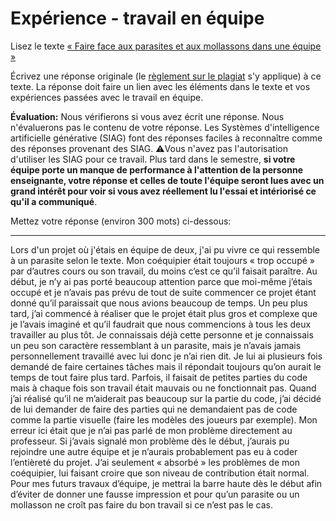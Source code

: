 # Expérience - travail en équipe

Lisez le texte [« Faire face aux parasites et aux mollassons dans une équipe »](https://etsmtl365-my.sharepoint.com/:w:/g/personal/christopher_fuhrman_etsmtl_ca/EcmQ4mhrCt5Ml9FUOiAPMmQBqtH3Z65GXrMLngDaeRCP8g?e=8JXrlf)

Écrivez une réponse originale (le [règlement sur le plagiat](https://www.etsmtl.ca/Etudes/citer-pas-plagier) s'y applique) à ce texte.
La réponse doit faire un lien avec les éléments dans le texte et vos expériences passées avec le travail en équipe.

**Évaluation:** Nous vérifierons si vous avez écrit une réponse.
Nous n'évaluerons pas le contenu de votre réponse.
Les Systèmes d'intelligence artificielle générative (SIAG) font des réponses faciles à reconnaître comme des réponses provenant des SIAG. 
⚠️Vous n'avez pas l'autorisation d'utiliser les SIAG pour ce travail. 
Plus tard dans le semestre, **si votre équipe porte un manque de performance à l'attention de la personne enseignante, votre réponse et celles de toute l'équipe seront lues avec un grand intérêt pour voir si vous avez réellement lu l'essai et intériorisé ce qu'il a communiqué**.

Mettez votre réponse (environ 300 mots) ci-dessous:

---

Lors d'un projet où j'étais en équipe de deux, j'ai pu vivre ce qui ressemble à un parasite selon le texte. Mon coéquipier était toujours « trop occupé » par d’autres cours ou son travail, du moins c’est ce qu’il faisait paraître. Au début, je n’y ai pas porté beaucoup attention parce que moi-même j’étais occupé et je n’avais pas prévu de tout de suite commencer ce projet étant donné qu’il paraissait que nous avions beaucoup de temps. Un peu plus tard, j’ai commencé à réaliser que le projet était plus gros et complexe que je l’avais imaginé et qu’il faudrait que nous commencions à tous les deux travailler au plus tôt. Je connaissais déjà cette personne et je connaissais un peu son caractère ressemblant à un parasite, mais je n’avais jamais personnellement travaillé avec lui donc je n’ai rien dit. Je lui ai plusieurs fois demandé de faire certaines tâches mais il répondait toujours qu’on aurait le temps de tout faire plus tard. Parfois, il faisait de petites parties du code mais à chaque fois son travail était mauvais ou ne fonctionnait pas. Quand j’ai réalisé qu’il ne m’aiderait pas beaucoup sur la partie du code, j’ai décidé de lui demander de faire des parties qui ne demandaient pas de code comme la partie visuelle (faire les modèles des joueurs par exemple). Mon erreur ici était que je n’ai pas parlé de mon problème directement au professeur. Si j’avais signalé mon problème dès le début, j’aurais pu rejoindre une autre équipe et je n’aurais probablement pas eu à coder l’entièreté du projet. J’ai seulement « absorbé » les problèmes de mon coéquipier, lui faisant croire que son niveau de contribution était normal. Pour mes futurs travaux d’équipe, je mettrai la barre haute dès le début afin d’éviter de donner une fausse impression et pour qu’un parasite ou un mollasson ne croît pas faire du bon travail si ce n’est pas le cas.
